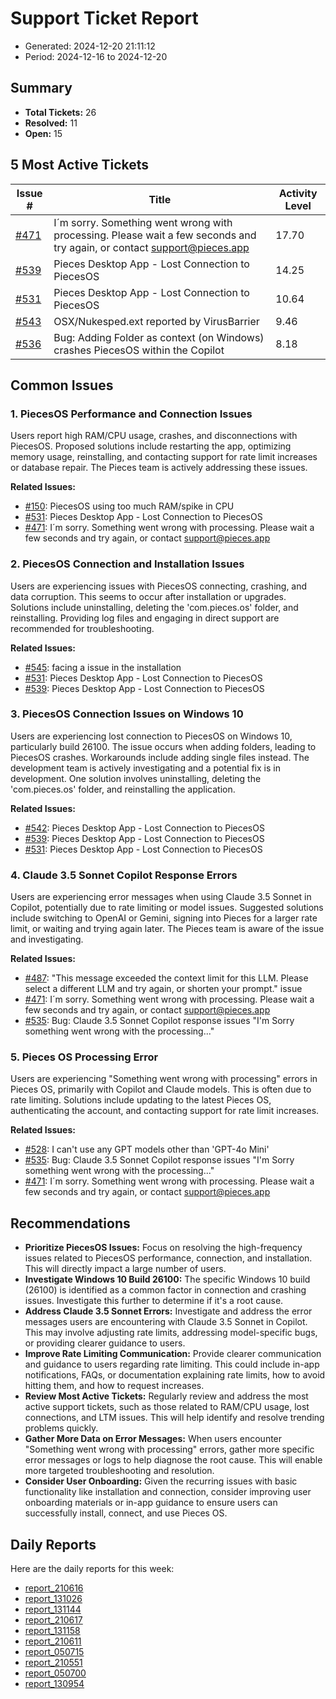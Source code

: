 # Support Ticket Report
- Generated: 2024-12-20 21:11:12
- Period: 2024-12-16 to 2024-12-20

## Summary
- **Total Tickets:** 26
- **Resolved:** 11
- **Open:** 15

## 5 Most Active Tickets
| Issue # | Title | Activity Level |
|---------|-------|----------------|
| [#471](https://github.com/pieces-app/support/issues/471) | I´m sorry. Something went wrong with processing. Please wait a few seconds and try again, or contact support@pieces.app | 17.70 |
| [#539](https://github.com/pieces-app/support/issues/539) | Pieces Desktop App - Lost Connection to PiecesOS | 14.25 |
| [#531](https://github.com/pieces-app/support/issues/531) | Pieces Desktop App - Lost Connection to PiecesOS | 10.64 |
| [#543](https://github.com/pieces-app/support/issues/543) | OSX/Nukesped.ext reported by VirusBarrier | 9.46 |
| [#536](https://github.com/pieces-app/support/issues/536) | Bug: Adding Folder as context (on Windows) crashes PiecesOS within the Copilot | 8.18 |

## Common Issues
### 1. PiecesOS Performance and Connection Issues
Users report high RAM/CPU usage, crashes, and disconnections with PiecesOS. Proposed solutions include restarting the app, optimizing memory usage, reinstalling, and contacting support for rate limit increases or database repair. The Pieces team is actively addressing these issues.

**Related Issues:**
- [#150](https://github.com/pieces-app/support/issues/150): PiecesOS using too much RAM/spike in CPU
- [#531](https://github.com/pieces-app/support/issues/531): Pieces Desktop App - Lost Connection to PiecesOS
- [#471](https://github.com/pieces-app/support/issues/471): I´m sorry. Something went wrong with processing. Please wait a few seconds and try again, or contact support@pieces.app

### 2. PiecesOS Connection and Installation Issues
Users are experiencing issues with PiecesOS connecting, crashing, and data corruption.  This seems to occur after installation or upgrades. Solutions include uninstalling, deleting the 'com.pieces.os' folder, and reinstalling.  Providing log files and engaging in direct support are recommended for troubleshooting.

**Related Issues:**
- [#545](https://github.com/pieces-app/support/issues/545): facing a issue in the installation
- [#531](https://github.com/pieces-app/support/issues/531): Pieces Desktop App - Lost Connection to PiecesOS
- [#539](https://github.com/pieces-app/support/issues/539): Pieces Desktop App - Lost Connection to PiecesOS

### 3. PiecesOS Connection Issues on Windows 10
Users are experiencing lost connection to PiecesOS on Windows 10, particularly build 26100. The issue occurs when adding folders, leading to PiecesOS crashes.  Workarounds include adding single files instead. The development team is actively investigating and a potential fix is in development.  One solution involves uninstalling, deleting the 'com.pieces.os' folder, and reinstalling the application.

**Related Issues:**
- [#542](https://github.com/pieces-app/support/issues/542): Pieces Desktop App - Lost Connection to PiecesOS
- [#539](https://github.com/pieces-app/support/issues/539): Pieces Desktop App - Lost Connection to PiecesOS
- [#531](https://github.com/pieces-app/support/issues/531): Pieces Desktop App - Lost Connection to PiecesOS

### 4. Claude 3.5 Sonnet Copilot Response Errors
Users are experiencing error messages when using Claude 3.5 Sonnet in Copilot, potentially due to rate limiting or model issues.  Suggested solutions include switching to OpenAI or Gemini, signing into Pieces for a larger rate limit, or waiting and trying again later. The Pieces team is aware of the issue and investigating.

**Related Issues:**
- [#487](https://github.com/pieces-app/support/issues/487): "This message exceeded the context limit for this LLM. Please select a different LLM and try again, or shorten your prompt." issue
- [#471](https://github.com/pieces-app/support/issues/471): I´m sorry. Something went wrong with processing. Please wait a few seconds and try again, or contact support@pieces.app
- [#535](https://github.com/pieces-app/support/issues/535): Bug: Claude 3.5 Sonnet Copilot response issues "I'm Sorry something went wrong with the processing..."

### 5. Pieces OS Processing Error
Users are experiencing "Something went wrong with processing" errors in Pieces OS, primarily with Copilot and Claude models. This is often due to rate limiting. Solutions include updating to the latest Pieces OS, authenticating the account, and contacting support for rate limit increases.

**Related Issues:**
- [#528](https://github.com/pieces-app/support/issues/528): I can't use any GPT models other than 'GPT-4o Mini'
- [#535](https://github.com/pieces-app/support/issues/535): Bug: Claude 3.5 Sonnet Copilot response issues "I'm Sorry something went wrong with the processing..."
- [#471](https://github.com/pieces-app/support/issues/471): I´m sorry. Something went wrong with processing. Please wait a few seconds and try again, or contact support@pieces.app


## Recommendations
- **Prioritize PiecesOS Issues:** Focus on resolving the high-frequency issues related to PiecesOS performance, connection, and installation. This will directly impact a large number of users.
- **Investigate Windows 10 Build 26100:** The specific Windows 10 build (26100) is identified as a common factor in connection and crashing issues. Investigate this further to determine if it's a root cause.
- **Address Claude 3.5 Sonnet Errors:** Investigate and address the error messages users are encountering with Claude 3.5 Sonnet in Copilot. This may involve adjusting rate limits, addressing model-specific bugs, or providing clearer guidance to users.
- **Improve Rate Limiting Communication:** Provide clearer communication and guidance to users regarding rate limiting. This could include in-app notifications, FAQs, or documentation explaining rate limits, how to avoid hitting them, and how to request increases.
- **Review Most Active Tickets:** Regularly review and address the most active support tickets, such as those related to RAM/CPU usage, lost connections, and LTM issues. This will help identify and resolve trending problems quickly.
- **Gather More Data on Error Messages:** When users encounter "Something went wrong with processing" errors, gather more specific error messages or logs to help diagnose the root cause. This will enable more targeted troubleshooting and resolution.
- **Consider User Onboarding:** Given the recurring issues with basic functionality like installation and connection, consider improving user onboarding materials or in-app guidance to ensure users can successfully install, connect, and use Pieces OS.

## Daily Reports
Here are the daily reports for this week:

- [report_210616](daily/2024-12-17/report_210616.md)
- [report_131026](daily/2024-12-17/report_131026.md)
- [report_131144](daily/2024-12-18/report_131144.md)
- [report_210617](daily/2024-12-18/report_210617.md)
- [report_131158](daily/2024-12-19/report_131158.md)
- [report_210611](daily/2024-12-19/report_210611.md)
- [report_050715](daily/2024-12-19/report_050715.md)
- [report_210551](daily/2024-12-20/report_210551.md)
- [report_050700](daily/2024-12-20/report_050700.md)
- [report_130954](daily/2024-12-20/report_130954.md)
